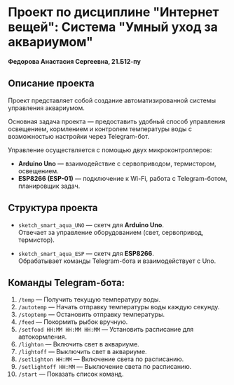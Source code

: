 # Проект по дисциплине "Интернет вещей": Система "Умный уход за аквариумом"  

**Федорова Анастасия Сергеевна, 21.Б12-пу**

## Описание проекта

Проект представляет собой создание автоматизированной системы управления аквариумом.

Основная задача проекта — предоставить удобный способ управления освещением, кормлением и контролем температуры воды с возможностью настройки через Telegram-бот. 

Управление осуществляется с помощью двух микроконтроллеров:  
- **Arduino Uno** — взаимодействие с сервоприводом, термистором, освещением.  
- **ESP8266 (ESP-01)** — подключение к Wi-Fi, работа с Telegram-ботом, планировщик задач.

## Структура проекта

- `sketch_smart_aqua_UNO` — скетч для **Arduino Uno**.  
  Отвечает за управление оборудованием (свет, сервопривод, термистор).

- `sketch_smart_aqua_ESP` — скетч для **ESP8266**.  
  Обрабатывает команды Telegram-бота и взаимодействует с Uno.


## Команды Telegram-бота:

1. `/temp` — Получить текущую температуру воды.  
2. `/autotemp` — Начать отправку температуры воды каждую секунду.  
3. `/stoptemp` — Остановить отправку температуры.  
4. `/feed` — Покормить рыбок вручную.  
5. `/setfood HH:MM HH:MM HH:MM` — Установить расписание для автокормления.  
6. `/lighton` — Включить свет в аквариуме.  
7. `/lightoff` — Выключить свет в аквариуме.  
8. `/setlighton HH:MM` — Включение света по расписанию.  
9. `/setlightoff HH:MM` — Выключение света по расписанию.  
10. `/start` — Показать список команд.
